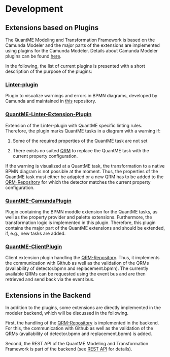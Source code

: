 # Development

## Extensions based on Plugins

The QuantME Modeling and Transformation Framework is based on the Camunda Modeler and the major parts of the extensions are implemented using plugins for the Camunda Modeler.
Details about Camunda Modeler plugins can be found [here](../../plugins).

In the following, the list of current plugins is presented with a short description of the purpose of the plugins:

### [Linter-plugin](/resources/plugins/Linter-plugin)

Plugin to visualize warnings and errors in BPMN diagrams, developed by Camunda and maintained in [this](https://github.com/camunda/camunda-modeler-linter-plugin) repository.

### [QuantME-Linter-Extension-Plugin](/resources/plugins/QuantME-Linter-Extension-Plugin)

Extension of the Linter-plugin with QuantME specific linting rules.
Therefore, the plugin marks QuantME tasks in a diagram with a warning if:

1. Some of the required properties of the QuantME task are not set

2. There exists no suited [QRM](../QRM) to replace the QuantME task with the current property configuration.

If the warning is visualized at a QuantME task, the transformation to a native BPMN diagram is not possible at the moment.
Thus, the properties of the QuantME task must either be adapted or a new QRM has to be added to the [QRM-Repository](../QRM-Repository) for which the detector matches the current property configuration.

### [QuantME-CamundaPlugin](/resources/plugins/QuantME-CamundaPlugin)

Plugin containing the BPMN moddle extension for the QuantME tasks, as well as the property provider and palette extensions.
Furthermore, the transformation logic is implemented in this plugin.
Therefore, this plugin contains the major part of the QuantME extensions and should be extended, if, e.g., new tasks are added.

### [QuantME-ClientPlugin](/resources/plugins/QuantME-ClientPlugin)

Client extension plugin handling the [QRM-Repository](../QRM-Repository). 
Thus, it implements the communication with Github as well as the validation of the QRMs (availability of detector.bpmn and replacement.bpmn).
The currently available QRMs can be requested using the event bus and are then retrieved and send back via the event bus.

## Extensions in the Backend

In addition to the plugins, some extensions are directly implemented in the modeler backend, which will be discussed in the following.

First, the handling of the [QRM-Repository](../QRM-Repository) is implemented in the backend.
For this, the communication with Github as well as the validation of the QRMs (availability of detector.bpmn and replacement.bpmn) is added.

Second, the REST API of the QuantME Modeling and Transformation Framework is part of the backend (see [REST API](../API) for details).
